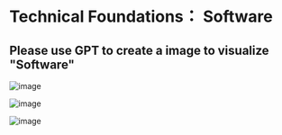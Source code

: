 # Technical Foundations： Software

## Please use GPT to create a image to visualize "Software" 

![image](https://github.com/user-attachments/assets/f2bfa198-c3e9-4acf-bc93-d147d5547820)

![image](https://github.com/user-attachments/assets/2102236b-7479-4b98-a50c-afc212b3a702)

![image](https://github.com/user-attachments/assets/1e2fc15f-e5f3-414b-95d0-7ea6eab512bd)

